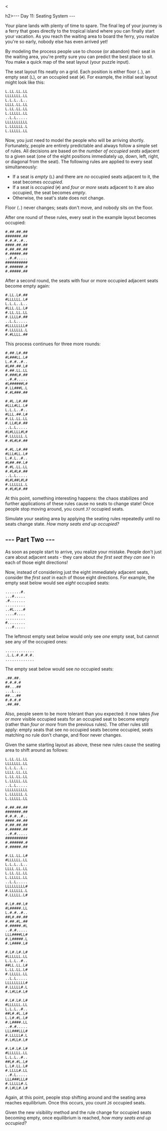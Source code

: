 <<article class="day-desc">h2>--- Day 11: Seating System ---</h2><p>Your plane lands with plenty of time to spare. The final leg of your journey is a ferry that goes directly to the tropical island where you can finally start your vacation. As you reach the waiting area to board the ferry, you realize you're so early, nobody else has even arrived yet!</p>
<p>By modeling the process people use to choose (or abandon) their seat in the waiting area, you're pretty sure you can predict the best place to sit. You make a quick map of the seat layout (your puzzle input).</p>
<p>The seat layout fits neatly on a grid. Each position is either floor (<code>.</code>), an empty seat (<code>L</code>), or an occupied seat (<code>#</code>). For example, the initial seat layout might look like this:</p>
<pre><code>L.LL.LL.LL
LLLLLLL.LL
L.L.L..L..
LLLL.LL.LL
L.LL.LL.LL
L.LLLLL.LL
..L.L.....
LLLLLLLLLL
L.LLLLLL.L
L.LLLLL.LL
</code></pre>
<p>Now, you just need to model the people who will be arriving shortly. Fortunately, people are entirely predictable and always follow a simple set of rules. All decisions are based on the <em>number of occupied seats</em> adjacent to a given seat (one of the eight positions immediately up, down, left, right, or diagonal from the seat). The following rules are applied to every seat simultaneously:</p>
<ul>
<li>If a seat is <em>empty</em> (<code>L</code>) and there are <em>no</em> occupied seats adjacent to it, the seat becomes <em>occupied</em>.</li>
<li>If a seat is <em>occupied</em> (<code>#</code>) and <em>four or more</em> seats adjacent to it are also occupied, the seat becomes <em>empty</em>.</li>
<li>Otherwise, the seat's state does not change.</li>
</ul>
<p><span title="Floor... floor never changes.">Floor (<code>.</code>) never changes</span>; seats don't move, and nobody sits on the floor.</p>
<p>After one round of these rules, every seat in the example layout becomes occupied:</p>
<pre><code>#.##.##.##
#######.##
#.#.#..#..
####.##.##
#.##.##.##
#.#####.##
..#.#.....
##########
#.######.#
#.#####.##
</code></pre>
<p>After a second round, the seats with four or more occupied adjacent seats become empty again:</p>
<pre><code>#.LL.L#.##
#LLLLLL.L#
L.L.L..L..
#LLL.LL.L#
#.LL.LL.LL
#.LLLL#.##
..L.L.....
#LLLLLLLL#
#.LLLLLL.L
#.#LLLL.##
</code></pre>
<p>This process continues for three more rounds:</p>
<pre><code>#.##.L#.##
#L###LL.L#
L.#.#..#..
#L##.##.L#
#.##.LL.LL
#.###L#.##
..#.#.....
#L######L#
#.LL###L.L
#.#L###.##
</code></pre>
<pre><code>#.#L.L#.##
#LLL#LL.L#
L.L.L..#..
#LLL.##.L#
#.LL.LL.LL
#.LL#L#.##
..L.L.....
#L#LLLL#L#
#.LLLLLL.L
#.#L#L#.##
</code></pre>
<pre><code>#.#L.L#.##
#LLL#LL.L#
L.#.L..#..
#L##.##.L#
#.#L.LL.LL
#.#L#L#.##
..L.L.....
#L#L##L#L#
#.LLLLLL.L
#.#L#L#.##
</code></pre>
<p>At this point, something interesting happens: the chaos stabilizes and further applications of these rules cause no seats to change state! Once people stop moving around, you count <em><code>37</code></em> occupied seats.</p>
<p>Simulate your seating area by applying the seating rules repeatedly until no seats change state. <em>How many seats end up occupied?</em></p>
</article>
<article class="day-desc"><h2 id="part2">--- Part Two ---</h2><p>As soon as people start to arrive, you realize your mistake. People don't just care about adjacent seats - they care about <em>the first seat they can see</em> in each of those eight directions!</p>
<p>Now, instead of considering just the eight immediately adjacent seats, consider the <em>first seat</em> in each of those eight directions. For example, the empty seat below would see <em>eight</em> occupied seats:</p>
<pre><code>.......#.
...#.....
.#.......
.........
..#L....#
....#....
.........
#........
...#.....
</code></pre>
<p>The leftmost empty seat below would only see <em>one</em> empty seat, but cannot see any of the occupied ones:</p>
<pre><code>.............
.L.L.#.#.#.#.
.............
</code></pre>
<p>The empty seat below would see <em>no</em> occupied seats:</p>
<pre><code>.##.##.
#.#.#.#
##...##
...L...
##...##
#.#.#.#
.##.##.
</code></pre>
<p>Also, people seem to be more tolerant than you expected: it now takes <em>five or more</em> visible occupied seats for an occupied seat to become empty (rather than <em>four or more</em> from the previous rules). The other rules still apply: empty seats that see no occupied seats become occupied, seats matching no rule don't change, and floor never changes.</p>
<p>Given the same starting layout as above, these new rules cause the seating area to shift around as follows:</p>
<pre><code>L.LL.LL.LL
LLLLLLL.LL
L.L.L..L..
LLLL.LL.LL
L.LL.LL.LL
L.LLLLL.LL
..L.L.....
LLLLLLLLLL
L.LLLLLL.L
L.LLLLL.LL
</code></pre>
<pre><code>#.##.##.##
#######.##
#.#.#..#..
####.##.##
#.##.##.##
#.#####.##
..#.#.....
##########
#.######.#
#.#####.##
</code></pre>
<pre><code>#.LL.LL.L#
#LLLLLL.LL
L.L.L..L..
LLLL.LL.LL
L.LL.LL.LL
L.LLLLL.LL
..L.L.....
LLLLLLLLL#
#.LLLLLL.L
#.LLLLL.L#
</code></pre>
<pre><code>#.L#.##.L#
#L#####.LL
L.#.#..#..
##L#.##.##
#.##.#L.##
#.#####.#L
..#.#.....
LLL####LL#
#.L#####.L
#.L####.L#
</code></pre>
<pre><code>#.L#.L#.L#
#LLLLLL.LL
L.L.L..#..
##LL.LL.L#
L.LL.LL.L#
#.LLLLL.LL
..L.L.....
LLLLLLLLL#
#.LLLLL#.L
#.L#LL#.L#
</code></pre>
<pre><code>#.L#.L#.L#
#LLLLLL.LL
L.L.L..#..
##L#.#L.L#
L.L#.#L.L#
#.L####.LL
..#.#.....
LLL###LLL#
#.LLLLL#.L
#.L#LL#.L#
</code></pre>
<pre><code>#.L#.L#.L#
#LLLLLL.LL
L.L.L..#..
##L#.#L.L#
L.L#.LL.L#
#.LLLL#.LL
..#.L.....
LLL###LLL#
#.LLLLL#.L
#.L#LL#.L#
</code></pre>
<p>Again, at this point, people stop shifting around and the seating area reaches equilibrium. Once this occurs, you count <em><code>26</code></em> occupied seats.</p>
<p>Given the new visibility method and the rule change for occupied seats becoming empty, once equilibrium is reached, <em>how many seats end up occupied?</em></p>
</article>

